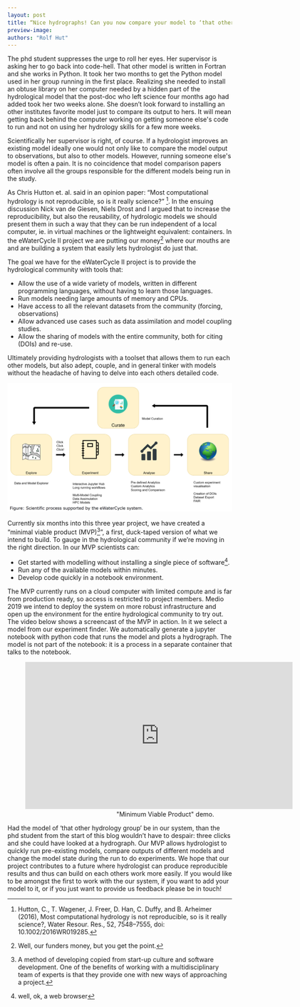 ```yaml
---
layout: post
title: “Nice hydrographs! Can you now compare your model to ‘that other model’?”
preview-image: 
authors: "Rolf Hut"
---
```


The phd student suppresses the urge to roll her eyes. Her supervisor is asking her to go back into 
code-hell. That other model is written in Fortran and she works in Python. It took her two months to 
get the Python model used in her group running in the first place. Realizing she needed to install an 
obtuse library on her computer needed by a hidden part of the hydrological model that the post-doc who 
left science four months ago had added took her two weeks alone. She doesn’t look forward to installing 
an other institutes favorite model just to compare its output to hers. It will mean getting back behind the 
computer working on getting someone else's code to run and not on using her hydrology skills for a few 
more weeks.

Scientifically her supervisor is right, of course. If a hydrologist improves an existing model ideally 
one would not only like to compare the model output to observations, but also to other models. However, 
running someone else's model is often a pain. It is no coincidence that model comparison papers often 
involve all the groups responsible for the different models being run in the study.

As Chris Hutton et. al. said in an opinion paper: “Most computational hydrology is not reproducible, so 
is it really science?” [^1]. In the ensuing discussion Nick van de Giesen, Niels Drost and I argued 
that to increase the reproducibility, but also the reusability, of hydrologic models we should present 
them in such a way that they can be run independent of a local computer, ie. in virtual machines or the 
lightweight equivalent: containers. In the eWaterCycle II project we are putting our money[^2] where our 
mouths are and are building a system that easily lets hydrologist do just that.

The goal we have for the eWaterCycle II project is to provide the hydrological community with tools that:
* Allow the use of a wide variety of models, written in different programming languages, without having to learn those languages.
* Run models needing large amounts of memory and CPUs.
* Have access to all the relevant datasets from the community (forcing, observations)
* Allow advanced use cases such as data assimilation and model coupling studies.
* Allow the sharing of models with the entire community, both for citing (DOIs) and re-use.

Ultimately providing hydrologists with a toolset that allows them to run each other models, but also 
adept, couple, and in general tinker with models without the headache of having to delve into each 
others detailed code.

![MVP design picture](/assets/ewa-design.png)

Currently six months into this three year project, we have created a “minimal viable product (MVP)[^3]”, 
a first, duck-taped version of what we intend to build. To gauge in the hydrological community if 
we’re moving in the right direction. In our MVP scientists can:
* Get started with modelling without installing a single piece of software[^4].
* Run any of the available models within minutes.
* Develop code quickly in a notebook environment.

The MVP currently runs on a cloud computer with limited compute and is far from production ready, so 
access is restricted to project members. Medio 2019 we intend to deploy the system on more robust 
infrastructure and open up the environment for the entire hydrological community to try out. The video 
below shows a screencast of the MVP in action. In it we select a model from our experiment finder. We 
automatically generate a jupyter notebook with python code that runs the model and plots a hydrograph. 
The model is not part of the notebook: it is a process in a separate container that talks to the 
notebook.

<figure>
<iframe width="600" height="330" src="https://www.youtube.com/embed/XtLkBb-R9B4" frameborder="0" allowfullscreen></iframe>
<figcaption style="text-align:right">"Minimum Viable Product" demo.</figcaption>
</figure>

Had the model of ‘that other hydrology group’ be in our system, than the phd student from the start of 
this blog wouldn’t have to despair: three clicks and she could have looked at a hydrograph. Our MVP 
allows hydrologist to quickly run pre-existing models, compare outputs of different models and change 
the model state during the run to do experiments. We hope that our project contributes to a 
future where hydrologist can produce reproducible results and thus can build on each others work more 
easily. If you would like to be amongst the first to work with the our system, if you want to add your 
model to it, or if you just want to provide us feedback please be in touch!


[^1]: Hutton, C., T. Wagener, J. Freer, D. Han, C. Duffy, and B. Arheimer (2016), Most computational hydrology is not reproducible, so is it really science?, Water Resour. Res., 52, 7548–7555, doi: 10.1002/2016WR019285. 
[^2]: Well, our funders money, but you get the point.
[^3]: A method of developing copied from start-up culture and software development. One of the benefits of working with a multidisciplinary team of experts is that they provide one with new ways of approaching a project.
[^4]: well, ok, a web browser

